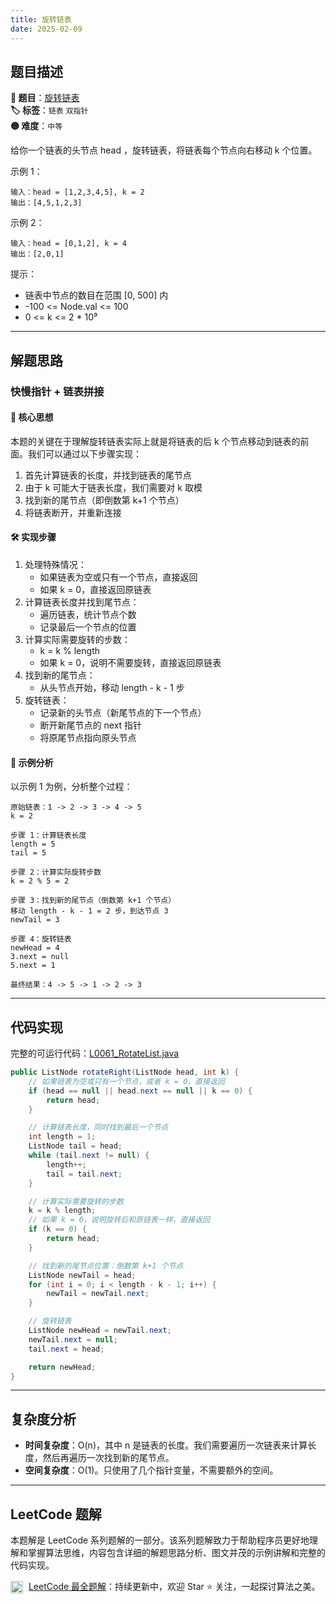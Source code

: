 ```yaml
---
title: 旋转链表
date: 2025-02-09
---
```


## 题目描述

**🔗 题目**：[旋转链表](https://leetcode.cn/problems/rotate-list/)  
**🏷️ 标签**：`链表` `双指针`  
**🟡 难度**：`中等`  

给你一个链表的头节点 head ，旋转链表，将链表每个节点向右移动 k 个位置。

示例 1：
```
输入：head = [1,2,3,4,5], k = 2
输出：[4,5,1,2,3]
```

示例 2：
```
输入：head = [0,1,2], k = 4
输出：[2,0,1]
```

提示：
- 链表中节点的数目在范围 [0, 500] 内
- -100 <= Node.val <= 100
- 0 <= k <= 2 * 10⁹

---

## 解题思路
### 快慢指针 + 链表拼接

#### 📝 核心思想
本题的关键在于理解旋转链表实际上就是将链表的后 k 个节点移动到链表的前面。我们可以通过以下步骤实现：
1. 首先计算链表的长度，并找到链表的尾节点
2. 由于 k 可能大于链表长度，我们需要对 k 取模
3. 找到新的尾节点（即倒数第 k+1 个节点）
4. 将链表断开，并重新连接

#### 🛠️ 实现步骤
1. 处理特殊情况：
   - 如果链表为空或只有一个节点，直接返回
   - 如果 k = 0，直接返回原链表
2. 计算链表长度并找到尾节点：
   - 遍历链表，统计节点个数
   - 记录最后一个节点的位置
3. 计算实际需要旋转的步数：
   - k = k % length
   - 如果 k = 0，说明不需要旋转，直接返回原链表
4. 找到新的尾节点：
   - 从头节点开始，移动 length - k - 1 步
5. 旋转链表：
   - 记录新的头节点（新尾节点的下一个节点）
   - 断开新尾节点的 next 指针
   - 将原尾节点指向原头节点

#### 🧩 示例分析
以示例 1 为例，分析整个过程：
```
原始链表：1 -> 2 -> 3 -> 4 -> 5
k = 2

步骤 1：计算链表长度
length = 5
tail = 5

步骤 2：计算实际旋转步数
k = 2 % 5 = 2

步骤 3：找到新的尾节点（倒数第 k+1 个节点）
移动 length - k - 1 = 2 步，到达节点 3
newTail = 3

步骤 4：旋转链表
newHead = 4
3.next = null
5.next = 1

最终结果：4 -> 5 -> 1 -> 2 -> 3
```

---

## 代码实现

完整的可运行代码：[L0061_RotateList.java](../src/main/java/L0061_RotateList.java)

```java
public ListNode rotateRight(ListNode head, int k) {
    // 如果链表为空或只有一个节点，或者 k = 0，直接返回
    if (head == null || head.next == null || k == 0) {
        return head;
    }

    // 计算链表长度，同时找到最后一个节点
    int length = 1;
    ListNode tail = head;
    while (tail.next != null) {
        length++;
        tail = tail.next;
    }

    // 计算实际需要旋转的步数
    k = k % length;
    // 如果 k = 0，说明旋转后和原链表一样，直接返回
    if (k == 0) {
        return head;
    }

    // 找到新的尾节点位置：倒数第 k+1 个节点
    ListNode newTail = head;
    for (int i = 0; i < length - k - 1; i++) {
        newTail = newTail.next;
    }

    // 旋转链表
    ListNode newHead = newTail.next;
    newTail.next = null;
    tail.next = head;

    return newHead;
}
```

---

## 复杂度分析

- **时间复杂度**：O(n)，其中 n 是链表的长度。我们需要遍历一次链表来计算长度，然后再遍历一次找到新的尾节点。
- **空间复杂度**：O(1)。只使用了几个指针变量，不需要额外的空间。

---

## LeetCode 题解

本题解是 LeetCode 系列题解的一部分。该系列题解致力于帮助程序员更好地理解和掌握算法思维，内容包含详细的解题思路分析、图文并茂的示例讲解和完整的代码实现。

<img src="https://github.githubassets.com/images/modules/logos_page/GitHub-Mark.png" alt="GitHub" width="20" style="vertical-align: middle; margin-right: 5px"> [LeetCode 最全题解](https://github.com/LjyYano/LeetCode)：持续更新中，欢迎 Star ⭐️ 关注，一起探讨算法之美。 